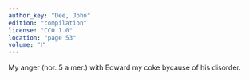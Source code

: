 ```yaml
---
author_key: "Dee, John"
edition: "compilation"
license: "CC0 1.0"
location: "page 53"
volume: "Ⅰ"
---
```

My anger (hor. 5 a mer.) with Edward my coke bycause of his disorder.
